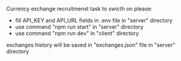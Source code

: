 Currency exchange recruitmenst task
to swicth on please:
- fill API_KEY and API_URL fields in .env file in "server" directory
- use command "npm run start" in "server" directory
- use command "npm run dev" in "client" directory

exchanges history will be saved in "exchanges.json" file in "server" directory
